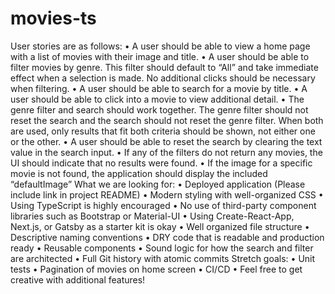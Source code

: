 # movies-ts
User stories are as follows:
• A user should be able to view a home page with a list of movies with their image and title.
• A user should be able to filter movies by genre. This filter should default to “All” and take immediate effect
when a selection is made. No additional clicks should be necessary when filtering.
• A user should be able to search for a movie by title.
• A user should be able to click into a movie to view additional detail.
• The genre filter and search should work together. The genre filter should not reset the search and the search
should not reset the genre filter. When both are used, only results that fit both criteria should be shown, not
either one or the other.
• A user should be able to reset the search by clearing the text value in the search input.
• If any of the filters do not return any movies, the UI should indicate that no results were found.
• If the image for a specific movie is not found, the application should display the included “defaultImage”
What we are looking for:
• Deployed application (Please include link in project README)
• Modern styling with well-organized CSS
• Using TypeScript is highly encouraged
• No use of third-party component libraries such as Bootstrap or Material-UI
• Using Create-React-App, Next.js, or Gatsby as a starter kit is okay
• Well organized file structure
• Descriptive naming conventions
• DRY code that is readable and production ready
• Reusable components
• Sound logic for how the search and filter are architected
• Full Git history with atomic commits
Stretch goals:
• Unit tests
• Pagination of movies on home screen
• CI/CD
• Feel free to get creative with additional features!
